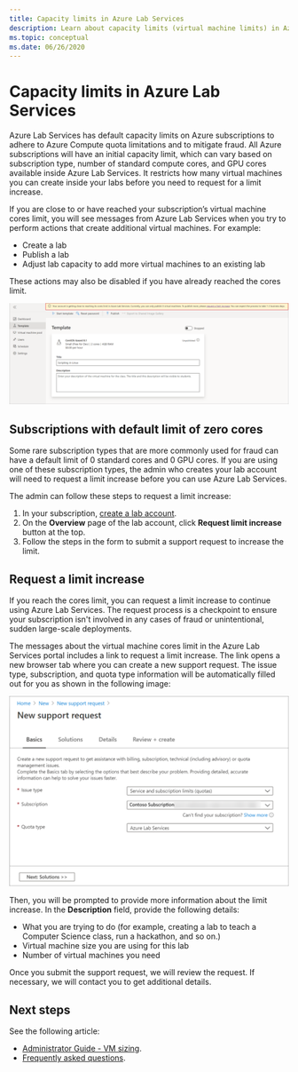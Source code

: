 ```yaml
---
title: Capacity limits in Azure Lab Services
description: Learn about capacity limits (virtual machine limits) in Azure Lab Services.
ms.topic: conceptual
ms.date: 06/26/2020
---
```


# Capacity limits in Azure Lab Services
Azure Lab Services has default capacity limits on Azure subscriptions to adhere to Azure Compute quota limitations and to mitigate fraud. All Azure subscriptions will have an initial capacity limit, which can vary based on subscription type, number of standard compute cores, and GPU cores available inside Azure Lab Services. It restricts how many virtual machines you can create inside your labs before you need to request for a limit increase.  

If you are close to or have reached your subscription’s virtual machine cores limit, you will see messages from Azure Lab Services when you try to perform actions that create additional virtual machines. For example: 

- Create a lab
- Publish a lab
- Adjust lab capacity to add more virtual machines to an existing lab

These actions may also be disabled if you have already reached the cores limit. 

![Core limits - warning message](./media/capacity-limits/warning-message.png)

## Subscriptions with default limit of zero cores
Some rare subscription types that are more commonly used for fraud can have a default limit of 0 standard cores and 0 GPU cores. If you are using one of these subscription types, the admin who creates your lab account will need to request a limit increase before you can use Azure Lab Services. 

The admin can follow these steps to request a limit increase:  

1.	In your subscription, [create a lab account](tutorial-setup-lab-account.md).
2.	On the **Overview** page of the lab account, click **Request limit increase** button at the top. 
3.	Follow the steps in the form to submit a support request to increase the limit.

## Request a limit increase
If you reach the cores limit, you can request a limit increase to continue using Azure Lab Services. The request process is a checkpoint to ensure your subscription isn't involved in any cases of fraud or unintentional, sudden large-scale deployments.

The messages about the virtual machine cores limit in the Azure Lab Services portal includes a link to request a limit increase. The link opens a new browser tab where you can create a new support request. The issue type, subscription, and quota type information will be automatically filled out for you as shown in the following image: 

![New support request](./media/capacity-limits/new-support-request.png)


Then, you will be prompted to provide more information about the limit increase. In the **Description** field, provide the following details:

- What you are trying to do (for example, creating a lab to teach a Computer Science class, run a hackathon, and so on.)
- Virtual machine size you are using for this lab
- Number of virtual machines you need

Once you submit the support request, we will review the request. If necessary, we will contact you to get additional details. 

## Next steps
See the following article:
- [Administrator Guide - VM sizing](administrator-guide.md#vm-sizing).
- [Frequently asked questions](classroom-labs-faq.yml).